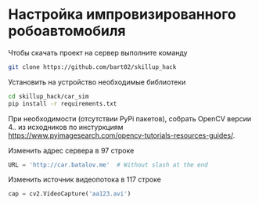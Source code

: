 # Настройка импровизированного робоавтомобиля
Чтобы скачать проект на сервер выполните команду 
```bash
git clone https://github.com/bart02/skillup_hack
``` 

Установить на устройство необходимые библиотеки
```bash
cd skillup_hack/car_sim
pip install -r requirements.txt
```

При необходимости (отсутствии PyPi пакетов), собрать OpenCV версии 4.*.* из исходников по инстуркциям https://www.pyimagesearch.com/opencv-tutorials-resources-guides/.

Изменить адрес сервера в 97 строке
```python
URL = 'http://car.batalov.me'  # Without slash at the end
```

Изменить источник видеопотока в 117 строке
```python
cap = cv2.VideoCapture('aa123.avi')
```
